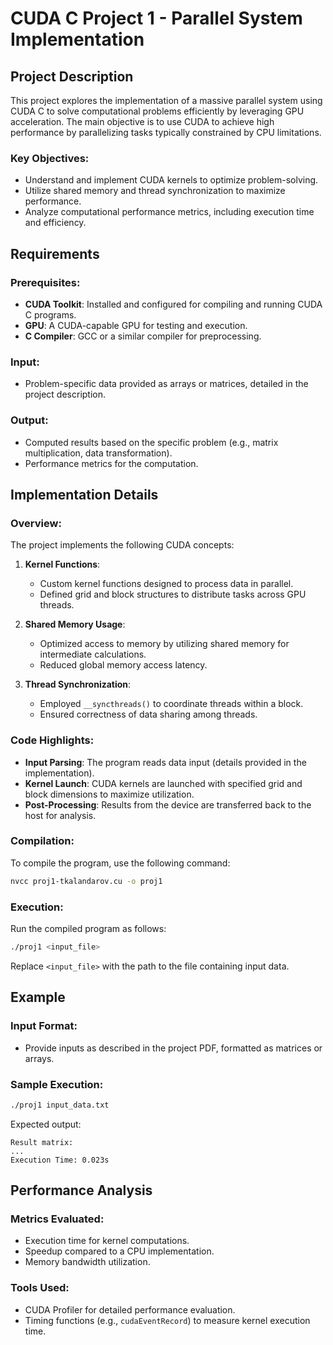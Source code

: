 # CUDA C Project 1 - Parallel System Implementation

## Project Description

This project explores the implementation of a massive parallel system using CUDA C to solve computational problems efficiently by leveraging GPU acceleration. The main objective is to use CUDA to achieve high performance by parallelizing tasks typically constrained by CPU limitations.

### Key Objectives:
- Understand and implement CUDA kernels to optimize problem-solving.
- Utilize shared memory and thread synchronization to maximize performance.
- Analyze computational performance metrics, including execution time and efficiency.

## Requirements

### Prerequisites:
- **CUDA Toolkit**: Installed and configured for compiling and running CUDA C programs.
- **GPU**: A CUDA-capable GPU for testing and execution.
- **C Compiler**: GCC or a similar compiler for preprocessing.

### Input:
- Problem-specific data provided as arrays or matrices, detailed in the project description.

### Output:
- Computed results based on the specific problem (e.g., matrix multiplication, data transformation).
- Performance metrics for the computation.

## Implementation Details

### Overview:
The project implements the following CUDA concepts:

1. **Kernel Functions**:
   - Custom kernel functions designed to process data in parallel.
   - Defined grid and block structures to distribute tasks across GPU threads.

2. **Shared Memory Usage**:
   - Optimized access to memory by utilizing shared memory for intermediate calculations.
   - Reduced global memory access latency.

3. **Thread Synchronization**:
   - Employed `__syncthreads()` to coordinate threads within a block.
   - Ensured correctness of data sharing among threads.

### Code Highlights:
- **Input Parsing**: The program reads data input (details provided in the implementation).
- **Kernel Launch**: CUDA kernels are launched with specified grid and block dimensions to maximize utilization.
- **Post-Processing**: Results from the device are transferred back to the host for analysis.

### Compilation:
To compile the program, use the following command:
```bash
nvcc proj1-tkalandarov.cu -o proj1
```

### Execution:
Run the compiled program as follows:
```bash
./proj1 <input_file>
```
Replace `<input_file>` with the path to the file containing input data.

## Example

### Input Format:
- Provide inputs as described in the project PDF, formatted as matrices or arrays.

### Sample Execution:
```bash
./proj1 input_data.txt
```
Expected output:
```
Result matrix:
...
Execution Time: 0.023s
```

## Performance Analysis

### Metrics Evaluated:
- Execution time for kernel computations.
- Speedup compared to a CPU implementation.
- Memory bandwidth utilization.

### Tools Used:
- CUDA Profiler for detailed performance evaluation.
- Timing functions (e.g., `cudaEventRecord`) to measure kernel execution time.

